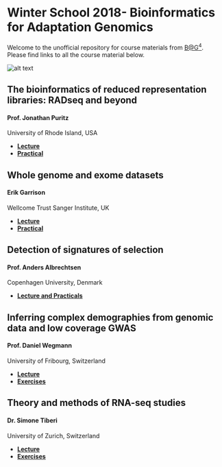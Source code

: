 # Winter School 2018- Bioinformatics for Adaptation Genomics

Welcome to the unofficial repository for course materials from [B@G<sup>4</sup>](http://www.adaptation.ethz.ch/education/bag-winter-school-2018.html).  Please find links to all the course material below.

![alt text](http://www.adaptation.ethz.ch/education/bag-winter-school-2018/_jcr_content/par/fullwidthimage_2145938814/image.imageformat.fullwidth.1984122729.png)

## The bioinformatics of reduced representation libraries: RADseq and beyond
#### Prof. Jonathan Puritz  
University of Rhode Island, USA

* **[Lecture](/Lectures/Day1)**
* **[Practical](/Exercises/Day1)**

##  Whole genome and exome datasets
#### Erik Garrison 
Wellcome Trust Sanger Institute, UK

* **[Lecture](https://docs.google.com/presentation/d/1t921ccF66N0_oyn09gbM0w8nzADzWF20rfZkeMv3Sy8/edit?usp=sharing)**
* **[Practical](https://docs.google.com/document/d/1CV3AUackPEaSw7GkY6f7Q5lnlTVeWkyh6IOrB4jQwMg/edit?usp=sharing)**

## Detection of signatures of selection
#### Prof. Anders Albrechtsen 
Copenhagen University, Denmark

* **[Lecture and Practicals](http://popgen.dk/albrecht/BAG2018/web/)**

## Inferring complex demographies from genomic data and low coverage GWAS
#### Prof. Daniel Wegmann 
University of Fribourg, Switzerland

* **[Lecture](http://homeweb.unifr.ch/wegmannd/pub/BAG2018/DemoInference_complete_2018.pdf)**
* **[Exercises](http://homeweb.unifr.ch/wegmannd/pub/BAG2018/)**

## Theory and methods of RNA-seq studies
#### Dr. Simone Tiberi 
University of Zurich, Switzerland

* **[Lecture](https://github.com/SimoneTiberi/BG4-2018/tree/master/Slides)**
* **[Exercises](https://github.com/SimoneTiberi/BG4-2018)**
